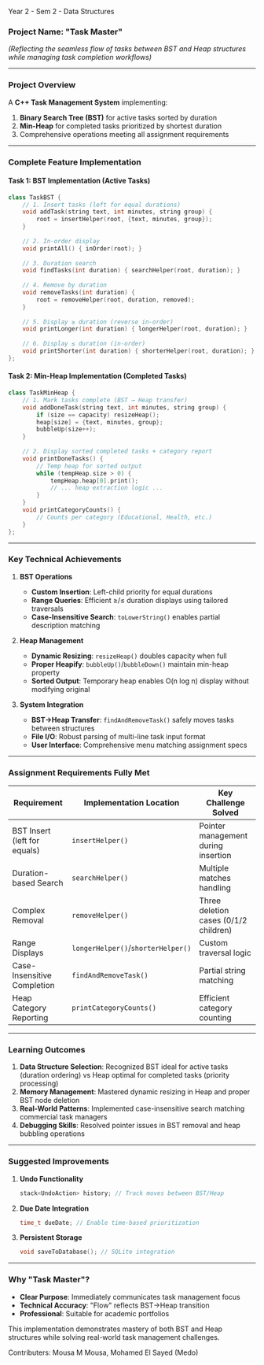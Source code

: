 Year 2 - Sem 2 - Data Structures  

### **Project Name: "Task Master"**  
*(Reflecting the seamless flow of tasks between BST and Heap structures while managing task completion workflows)*  

---

### **Project Overview**  
A **C++ Task Management System** implementing:  
1. **Binary Search Tree (BST)** for active tasks sorted by duration  
2. **Min-Heap** for completed tasks prioritized by shortest duration  
3. Comprehensive operations meeting all assignment requirements  

---

### **Complete Feature Implementation**  

#### **Task 1: BST Implementation (Active Tasks)**  
```cpp
class TaskBST {
    // 1. Insert tasks (left for equal durations)
    void addTask(string text, int minutes, string group) {
        root = insertHelper(root, {text, minutes, group});
    }
    
    // 2. In-order display
    void printAll() { inOrder(root); }
    
    // 3. Duration search
    void findTasks(int duration) { searchHelper(root, duration); }
    
    // 4. Remove by duration  
    void removeTasks(int duration) {
        root = removeHelper(root, duration, removed);
    }
    
    // 5. Display ≥ duration (reverse in-order)
    void printLonger(int duration) { longerHelper(root, duration); }
    
    // 6. Display ≤ duration (in-order)  
    void printShorter(int duration) { shorterHelper(root, duration); }
};
```

#### **Task 2: Min-Heap Implementation (Completed Tasks)**  
```cpp
class TaskMinHeap {
    // 1. Mark tasks complete (BST → Heap transfer)
    void addDoneTask(string text, int minutes, string group) {
        if (size == capacity) resizeHeap();
        heap[size] = {text, minutes, group};
        bubbleUp(size++);
    }
    
    // 2. Display sorted completed tasks + category report
    void printDoneTasks() {
        // Temp heap for sorted output
        while (tempHeap.size > 0) {
            tempHeap.heap[0].print();
            // ... heap extraction logic ...
        }
    }
    void printCategoryCounts() {
        // Counts per category (Educational, Health, etc.)
    }
};
```

---

### **Key Technical Achievements**  

1. **BST Operations**  
   - **Custom Insertion**: Left-child priority for equal durations  
   - **Range Queries**: Efficient ≥/≤ duration displays using tailored traversals  
   - **Case-Insensitive Search**: `toLowerString()` enables partial description matching  

2. **Heap Management**  
   - **Dynamic Resizing**: `resizeHeap()` doubles capacity when full  
   - **Proper Heapify**: `bubbleUp()`/`bubbleDown()` maintain min-heap property  
   - **Sorted Output**: Temporary heap enables O(n log n) display without modifying original  

3. **System Integration**  
   - **BST→Heap Transfer**: `findAndRemoveTask()` safely moves tasks between structures  
   - **File I/O**: Robust parsing of multi-line task input format  
   - **User Interface**: Comprehensive menu matching assignment specs  

---

### **Assignment Requirements Fully Met**  

| **Requirement**               | **Implementation Location**          | **Key Challenge Solved**               |
|--------------------------------|---------------------------------------|----------------------------------------|
| BST Insert (left for equals)   | `insertHelper()`                      | Pointer management during insertion    |
| Duration-based Search          | `searchHelper()`                      | Multiple matches handling              |
| Complex Removal                | `removeHelper()`                      | Three deletion cases (0/1/2 children)  |
| Range Displays                 | `longerHelper()`/`shorterHelper()`    | Custom traversal logic                 |
| Case-Insensitive Completion    | `findAndRemoveTask()`                 | Partial string matching                |
| Heap Category Reporting        | `printCategoryCounts()`               | Efficient category counting            |

---

### **Learning Outcomes**  
1. **Data Structure Selection**: Recognized BST ideal for active tasks (duration ordering) vs Heap optimal for completed tasks (priority processing)  
2. **Memory Management**: Mastered dynamic resizing in Heap and proper BST node deletion  
3. **Real-World Patterns**: Implemented case-insensitive search matching commercial task managers  
4. **Debugging Skills**: Resolved pointer issues in BST removal and heap bubbling operations  

---

### **Suggested Improvements**  
1. **Undo Functionality**  
   ```cpp 
   stack<UndoAction> history; // Track moves between BST/Heap
   ```
2. **Due Date Integration**  
   ```cpp
   time_t dueDate; // Enable time-based prioritization
   ```
3. **Persistent Storage**  
   ```cpp
   void saveToDatabase(); // SQLite integration
   ```

---

### **Why "Task Master"?**  
- **Clear Purpose**: Immediately communicates task management focus  
- **Technical Accuracy**: "Flow" reflects BST→Heap transition  
- **Professional**: Suitable for academic portfolios  

This implementation demonstrates mastery of both BST and Heap structures while solving real-world task management challenges.  

Contributers: Mousa M Mousa, Mohamed El Sayed (Medo)
